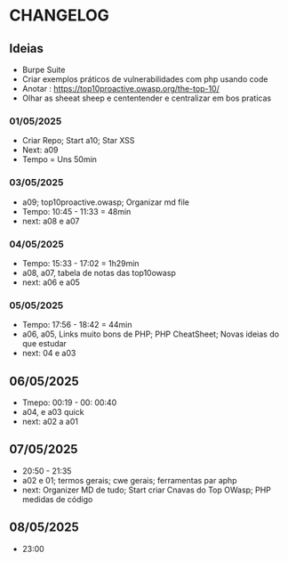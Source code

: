 # CHANGELOG

## Ideias

+ Burpe Suite
+ Criar exemplos práticos de vulnerabilidades com php usando code
+ Anotar : https://top10proactive.owasp.org/the-top-10/
+ Olhar as sheeat sheep e cententender e centralizar em bos praticas

### 01/05/2025

+ Criar Repo; Start a10; Star XSS
+ Next: a09
+ Tempo = Uns 50min

### 03/05/2025

+ a09; top10proactive.owasp; Organizar md file
+ Tempo: 10:45 - 11:33 = 48min
+ next: a08 e a07

### 04/05/2025

+ Tempo: 15:33 - 17:02 = 1h29min
+ a08, a07, tabela de notas das top10owasp
+ next: a06 e a05

### 05/05/2025

+ Tempo: 17:56 - 18:42 = 44min
+ a06, a05, Links muito bons de PHP; PHP CheatSheet; Novas ideias do que estudar
+ next: 04 e a03

## 06/05/2025

+ Tmepo: 00:19 - 00: 00:40
+ a04, e a03 quick
+ next: a02 a a01

## 07/05/2025

+ 20:50 - 21:35
+ a02 e 01; termos gerais; cwe gerais; ferramentas par aphp
+ next:  Organizer MD de tudo; Start criar Cnavas do Top OWasp; PHP medidas de código

## 08/05/2025

+ 23:00
